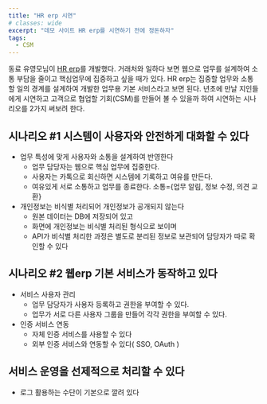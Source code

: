 ```yaml
---
title: "HR erp 시연"
# classes: wide
excerpt: "데모 사이트 HR erp를 시연하기 전에 정돈하자"
tags: 
  - CSM
---
```


동료 유영모님이 [HR erp](https://recruiting.bettercode.kr)를 개발했다. 거래처와 일하다 보면 웹으로 업무를 설계하여 소통 부담을 줄이고 핵심업무에 집중하고 싶을 때가 있다. HR erp는 집중할 업무와 소통할 일의 경계를 설계하여 개발한 업무용 기본 서비스라고 보면 된다. 년초에 만날 지인들에게 시연하고 고객으로 협업할 기회(CSM)를 만들어 볼 수 있을까 하여 시연하는 시나리오를 2가지 써보려 한다.

## 시나리오 #1 시스템이 사용자와 안전하게 대화할 수 있다
* 업무 특성에 맞게 사용자와 소통을 설계하여 반영한다
  * 업무 담당자는 웹으로 핵심 업무에 집중한다.
  * 사용자는 카톡으로 회신하면 시스템에 기록하고 여유를 만든다.
  * 여유있게 서로 소통하고 업무를 종료한다. 소통={업무 알림, 정보 수정, 의견 교환} 
* 개인정보는 비식별 처리되어 개인정보가 공개되지 않는다
  * 원본 데이터는 DB에 저장되어 있고
  * 화면에 개인정보는 비식별 처리된 형식으로 보이며
  * API가 비식별 처리한 과정은 별도로 분리된 정보로 보관되어 담당자가 따로 확인할 수 있다

## 시나리오 #2 웹erp 기본 서비스가 동작하고 있다
* 서비스 사용자 관리
  * 업무 담당자가 사용자 등록하고 권한을 부여할 수 있다.
  * 업무가 서로 다른 사용자 그룹을 만들어 각각 권한을 부여할 수 있다.
* 인증 서비스 연동
  * 자체 인증 서비스를 사용할 수 있다
  * 외부 인증 서비스와 연동할 수 있다( SSO, OAuth )

## 서비스 운영을 선제적으로 처리할 수 있다
* 로그 활용하는 수단이 기본으로 깔려 있다
